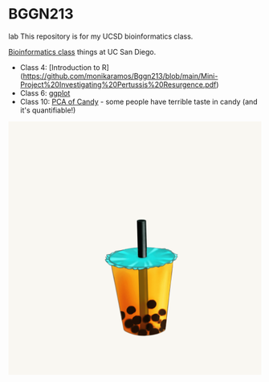 # BGGN213
lab
This repository is for my UCSD bioinformatics class. 



[Bioinformatics class](https://bioboot.github.io/bggn213_F22/) things at UC San Diego. 

- Class 4: [Introduction to R] (https://github.com/monikaramos/Bggn213/blob/main/Mini-Project%20Investigating%20Pertussis%20Resurgence.pdf)  
- Class 6: [ggplot](https://github.com/monikaramos/Bggn213/blob/main/class6.html)  
- Class 10: [PCA of Candy](https://htmlpreview.github.io/?https://github.com/mduquette22/bggn213/blob/main/Class10%20-%20CANDY/Class10%20-%20Dandy%20Candy.html) - some people have terrible taste in candy (and it's quantifiable!)  

![](https://raw.githubusercontent.com/mduquette22/bggn213/main/Boba_Loading.gif)
